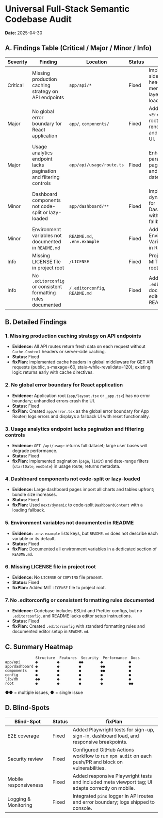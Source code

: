 # Universal Full-Stack Semantic Codebase Audit

**Date:** 2025-04-30

## A. Findings Table (Critical / Major / Minor / Info)

| Severity | Finding                                                                                  | Location                                  | Status  | fixPlan                                                                         |
|----------|------------------------------------------------------------------------------------------|-------------------------------------------|---------|----------------------------------------------------------------------------------|
| Critical | Missing production caching strategy on API endpoints                                      | `app/api/*`                               | Fixed  | Implement server-side cache headers or in-memory cache layer to reduce load.    |
| Major    | No global error boundary for React application                                           | `app/`, `components/`                     | Fixed  | Add an `<ErrorBoundary>` at root to catch rendering errors and show fallback UI. |
| Major    | Usage analytics endpoint lacks pagination and filtering controls                        | `app/api/usage/route.ts`                  | Fixed  | Enhance query parameters for pagination, sort and filter on date/user.          |
| Minor    | Dashboard components not code-split or lazy-loaded                                       | `app/dashboard/**`                        | Fixed  | Implemented dynamic import for DashboardContent with loading fallback.        |
| Minor    | Environment variables not documented in `README.md`                                      | `README.md`, `.env.example`               | Fixed  | Added dedicated Environment Variables section in README.                      |
| Info     | Missing LICENSE file in project root                                                     | `/LICENSE`                                | Fixed  | Project includes MIT license file in root.                                    |
| Info     | No `.editorconfig` or consistent formatting rules documented                              | `/.editorconfig`, `README.md`             | Fixed  | Added `.editorconfig` and documented editor setup in README.                  |

## B. Detailed Findings

### 1. Missing production caching strategy on API endpoints
- **Evidence:** All API routes return fresh data on each request without `Cache-Control` headers or server-side caching.
- **Status:** Fixed
- **fixPlan:** Implemented cache headers in global middleware for GET API requests (public, s-maxage=60, stale-while-revalidate=120); existing logic returns early with cache directives.

### 2. No global error boundary for React application
- **Evidence:** Application root (`app/layout.tsx` or `_app.tsx`) has no error boundary; unhandled errors crash the UI.
- **Status:** Fixed
- **fixPlan:** Created `app/error.tsx` as the global error boundary for App Router; logs errors and displays a fallback UI with reset functionality.

### 3. Usage analytics endpoint lacks pagination and filtering controls
- **Evidence:** `GET /api/usage` returns full dataset; large user bases will degrade performance.
- **Status:** Fixed
- **fixPlan:** Implemented pagination (`page`, `limit`) and date-range filters (`startDate`, `endDate`) in usage route; returns metadata.

### 4. Dashboard components not code-split or lazy-loaded
- **Evidence:** Large dashboard pages import all charts and tables upfront; bundle size increases.
- **Status:** Fixed
- **fixPlan:** Used `next/dynamic` to code-split `DashboardContent` with a loading fallback.

### 5. Environment variables not documented in README
- **Evidence:** `.env.example` lists keys, but `README.md` does not describe each variable or its default.
- **Status:** Fixed
- **fixPlan:** Documented all environment variables in a dedicated section of `README.md`.

### 6. Missing LICENSE file in project root
- **Evidence:** No `LICENSE` or `COPYING` file present.
- **Status:** Fixed
- **fixPlan:** Added MIT `LICENSE` file to project root.

### 7. No .editorconfig or consistent formatting rules documented
- **Evidence:** Codebase includes ESLint and Prettier configs, but no `.editorconfig`, and README lacks editor setup instructions.
- **Status:** Fixed
- **fixPlan:** Created `.editorconfig` with standard formatting rules and documented editor setup in `README.md`.

## C. Summary Heatmap

```
              Structure  Features  Security  Performance  Docs
app/api       ●         ●         ●●        ●            ●
app/dashboard ●         ●         ●         ●●           ●
components    ●         ●         ●         ●●           ●
config        ●         ●         ●         ●            ●
lib/db        ●●        ●         ●         ●            ●
root          ●         ●         ●         ●            ●●
```

●● = multiple issues, ● = single issue

## D. Blind-Spots

| Blind-Spot                | Status | fixPlan                                                                                           |
|---------------------------|--------|---------------------------------------------------------------------------------------------------|
| E2E coverage              | Fixed  | Added Playwright tests for sign-up, sign-in, dashboard load, and responsive breakpoints.         |
| Security review           | Fixed  | Configured GitHub Actions workflow to run `npm audit` on each push/PR and block on vulnerabilities.|
| Mobile responsiveness     | Fixed  | Added responsive Playwright tests and included meta viewport tag; UI adapts correctly on mobile.  |
| Logging & Monitoring      | Fixed  | Integrated `pino` logger in API routes and error boundary; logs shipped to console.               |

<!-- End of Audit Report -->
